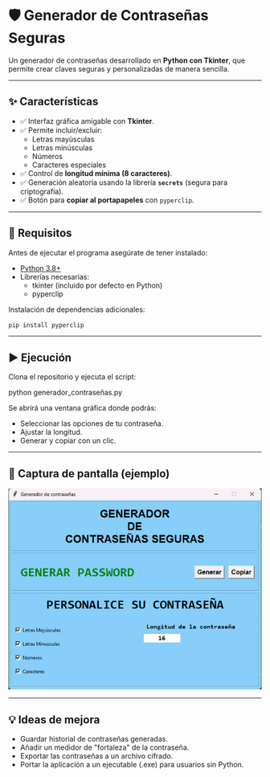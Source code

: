 # 🛡️ Generador de Contraseñas Seguras  

Un generador de contraseñas desarrollado en **Python con Tkinter**, que permite crear claves seguras y personalizadas de manera sencilla.  

---

## ✨ Características  

- ✅ Interfaz gráfica amigable con **Tkinter**.  
- ✅ Permite incluir/excluir:  
  - Letras mayúsculas  
  - Letras minúsculas  
  - Números  
  - Caracteres especiales  
- ✅ Control de **longitud mínima (8 caracteres)**.  
- ✅ Generación aleatoria usando la librería **`secrets`** (segura para criptografía).  
- ✅ Botón para **copiar al portapapeles** con `pyperclip`.  

---

## 🚀 Requisitos  

Antes de ejecutar el programa asegúrate de tener instalado:  

- [Python 3.8+](https://www.python.org/downloads/)  
- Librerías necesarias:  
  - tkinter (incluido por defecto en Python)  
  - pyperclip 

Instalación de dependencias adicionales:  

```bash
pip install pyperclip
```
---

## ▶️ Ejecución

Clona el repositorio y ejecuta el script:

python generador_contraseñas.py

Se abrirá una ventana gráfica donde podrás:

- Seleccionar las opciones de tu contraseña.
- Ajustar la longitud.
- Generar y copiar con un clic.

---

## 📸 Captura de pantalla (ejemplo)

![Generador de contraseñas](https://github.com/albertoh88/generador_de_contrasenhas/blob/main/generador_de_contrasenhas.png)

---

## 💡 Ideas de mejora

- Guardar historial de contraseñas generadas.
- Añadir un medidor de "fortaleza" de la contraseña.
- Exportar las contraseñas a un archivo cifrado.
- Portar la aplicación a un ejecutable (.exe) para usuarios sin Python.
